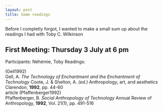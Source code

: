 ```yaml
---
layout: post
title: Some readings
---
```



Before I completly forgot, I wanted to make a small sum up about the readings I had with Toby C. Wilkinson

## First Meeting: Thursday 3 July at 6 pm
Participants: Néhémie, Toby
Readings: 


<body>
<dl>
<dt> <a name="Gell1992">(Gell1992)</a></dt>
Gell, A. <i>The Technology of Enchantment and the Enchantment of Technology</i>
Coote, J. &amp; Shelton, A. <i>(ed.)</i>
Anthropology, art, and aesthetics
Clarendon, <b>1992</b>, pp. 44-60

<dt>article <a name="Pfaffenberger1992">(Pfaffenberger1992)</a></dt>
Pfaffenberger, B.
<i>Social Anthropology of Technology</i>
Annual Review of Anthropology, <b>1992</b>, Vol. 21(1), pp. 491-516

</dl>
</body>

